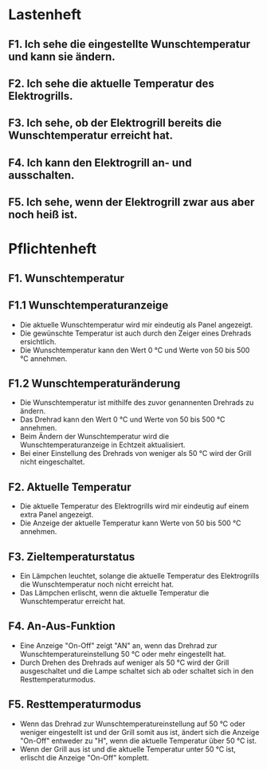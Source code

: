 # Lastenheft
## F1. Ich sehe die eingestellte Wunschtemperatur und kann sie ändern.
## F2. Ich sehe die aktuelle Temperatur des Elektrogrills.
## F3. Ich sehe, ob der Elektrogrill bereits die Wunschtemperatur erreicht hat.
## F4. Ich kann den Elektrogrill an- und ausschalten.
## F5. Ich sehe, wenn der Elektrogrill zwar aus aber noch heiß ist.


# Pflichtenheft
## F1. Wunschtemperatur
## F1.1 Wunschtemperaturanzeige
- Die aktuelle Wunschtemperatur wird mir eindeutig als Panel angezeigt.
- Die gewünschte Temperatur ist auch durch den Zeiger eines Drehrads ersichtlich.
- Die Wunschtemperatur kann den Wert 0 °C und Werte von 50 bis 500 °C annehmen.

## F1.2 Wunschtemperaturänderung
- Die Wunschtemperatur ist mithilfe des zuvor genannenten Drehrads zu ändern.
- Das Drehrad kann den Wert 0 °C und Werte von 50 bis 500 °C annehmen.
- Beim Ändern der Wunschtemperatur wird die Wunschtemperaturanzeige in Echtzeit aktualisiert.
- Bei einer Einstellung des Drehrads von weniger als 50 °C wird der Grill nicht eingeschaltet.

## F2. Aktuelle Temperatur
- Die aktuelle Temperatur des Elektrogrills wird mir eindeutig auf einem extra Panel angezeigt.
- Die Anzeige der aktuelle Temperatur kann Werte von 50 bis 500 °C annehmen.

## F3. Zieltemperaturstatus
- Ein Lämpchen leuchtet, solange die aktuelle Temperatur des Elektrogrills
die Wunschtemperatur noch nicht erreicht hat.
- Das Lämpchen erlischt, wenn die aktuelle Temperatur die Wunschtemperatur erreicht hat.

## F4. An-Aus-Funktion
- Eine Anzeige "On-Off" zeigt "AN" an, wenn das Drehrad zur Wunschtemperatureinstellung 50 °C oder mehr eingestellt hat.
- Durch Drehen des Drehrads auf weniger als 50 °C wird der Grill ausgeschaltet und die Lampe schaltet sich ab
oder schaltet sich in den Resttemperaturmodus.

## F5. Resttemperaturmodus
- Wenn das Drehrad zur Wunschtemperatureinstellung auf 50 °C oder weniger eingestellt ist und der Grill somit aus ist, 
ändert sich die Anzeige "On-Off" entweder zu "H", wenn die aktuelle Temperatur über 50 °C ist.
- Wenn der Grill aus ist und die aktuelle Temperatur unter 50 °C ist, erlischt die Anzeige "On-Off" komplett.
